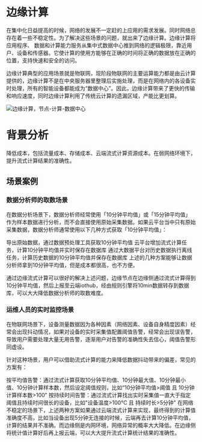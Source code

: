 # 边缘计算

在集中化日益提高的时候，网络的发展不一定赶的上应用的需求发展。同时网络总存在着一些不稳定性。为了解决这些场景的问题，就出来了边缘计算。边缘计算将应用程序、 数据和计算能力服务从集中式数据中心推到网络的逻辑极限，靠近用户、设备和传感器。它使计算的使用方能够在正确的时间将正确的数据放在正确的位置，支持快速和安全的访问。

边缘计算典型的应用场景就是物联网，现阶段物联网的主要运算能力都是由云计算提供的，边缘计算不是在中央服务器里整理后实施处理，而是在网络内的各设备实时处理，所有的智能设备都能成为“数据中心”。因此，边缘计算带来了更快的传输和响应速度，同时边缘计算利用了传统云计算的遗漏区域，产能比更划算。

![边缘计算，节点-计算-数据中心](https://s2.ax1x.com/2019/10/03/uw7zd0.png)

# 背景分析

降低成本，包括流量成本、存储成本、云端流式计算资源成本。在弱网络环境下，提升流式计算结果的准确性。

## 场景案例

### 数据分析师的取数场景

在数据分析场景下，数据分析师经常使用「10分钟平均值」或「15分钟平均值」作为样本数据进行分析，而不会直接使用原始采集数据。如果云平台当中只有原始采集数据，数据分析师通常使用以下几种方式获取「10分钟平均值」：

导出原始数据，通过数据预处理工具获取10分钟平均值
云平台增加流式计算任务，计算10分钟平均值并实时保存在数据库
通过大数据平台对历史数据执行离线任务，计算历史数据的10分钟平均值并保存在数据库
上述的几种方案能够让数据分析师拿到10分钟平均值，但是成本都很高，也不方便。

通过边缘流式计算可以很好的解决上述问题，边缘节点在边缘侧通过流式计算得到10分钟平均值，然后上报至云端iothub，经由规则引擎将10min数据转存到数据库，可以大大降低数据分析师的取数难度。

### 运维人员的实时监控场景

在物联网场景下，设备测量数据因为各种因素（网络因素、设备自身精度因素）经常会出现抖动情况，如果对设备的实时采集值配置阈值告警，经常会出现误告警，导致用户需要处理大量无用告警，逐渐用户对告警的准确性失去信心，阈值告警形同虚设。

针对这种场景，用户可以借助流式计算的能力来降低数据抖动带来的偏差，常见的方案有：

按平均值告警：通过流式计算获取10分钟平均值、10分钟最大值、10分钟最小值、10分钟计算样本数，然后设定阈值规则，比如“10分钟平均值>阈值 且 10分钟计算样本数>100”
按持续时间告警：通过流式计算找出实时采集值一直大于指定阈值且持续时间很长的设备，比如"设备温度>100℃ 且 持续时长>5分钟"
在网络不稳定的场景下，上述两种方案如果通过云端流式计算来实现，最终得到的计算值准确度不高，比如当设备出现5分钟无连接的时候，云端再去计算10分钟平均值，计算的结果并不准确。而边缘侧是内网环境，网络异常的概率大大降低。在边缘侧将统计值计算好后再上报云端，可以大大提升流式计算统计结果的准确性。